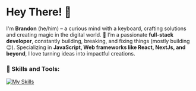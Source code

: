 # Hey There! 👋

I'm **Brandon** (he/him) – a curious mind with a keyboard, crafting solutions and creating magic in the digital world. 🚀 I’m a passionate **full-stack developer**, constantly building, breaking, and fixing things (mostly building 😉). Specializing in **JavaScript, Web frameworks like React, NextJs, and beyond**, I love turning ideas into impactful creations. 

### 🚀 Skills and Tools:
[![My Skills](https://skillicons.dev/icons?i=remix,js,react,tailwind,docker,typescript,nextjs,mongodb,bootstrap,css,html)](https://skillicons.dev)

